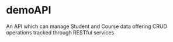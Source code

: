 # demoAPI
An API which can manage Student and Course data offering CRUD operations tracked through RESTful services
